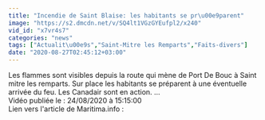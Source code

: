 ```yaml
---
title: "Incendie de Saint Blaise: les habitants se pr\u00e9parent"
image: "https://s2.dmcdn.net/v/SQ4lt1VGzGYEufpl2/x240"
vid_id: "x7vr4s7"
categories: "news"
tags: ["Actualit\u00e9s","Saint-Mitre les Remparts","Faits-divers"]
date: "2020-08-27T02:45:12+03:00"
---
```

Les flammes sont visibles depuis la route qui mène de Port De Bouc à Saint mitre les remparts. Sur place les habitants se préparent à une éventuelle arrivée du feu. Les Canadair sont en action. ...  <br>Vidéo publiée le : 24/08/2020 à 15:15:00  <br>Lien vers l'article de Maritima.info :  <br>
